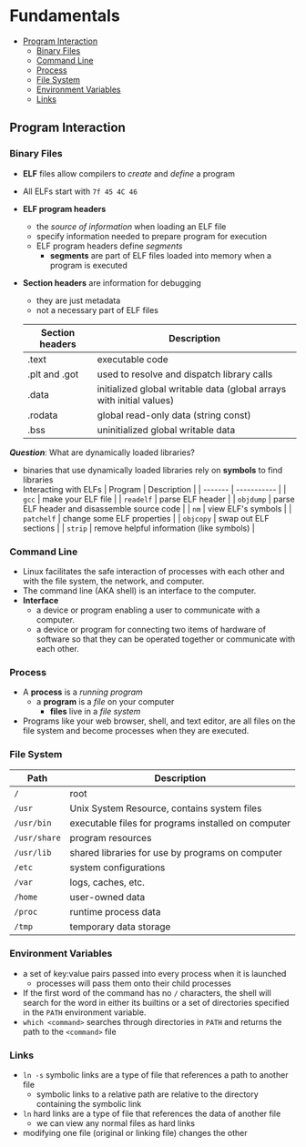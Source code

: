 # Fundamentals
- [Program Interaction](#program-interaction)
    - [Binary Files](#binary-files)
    - [Command Line](#command-line)
    - [Process](#process)
    - [File System](#file-system)
    - [Environment Variables](#environment-variables)
    - [Links](#links)

## Program Interaction

### Binary Files
- **ELF** files allow compilers to *create* and *define* a program
- All ELFs start with `7f 45 4C 46`
- **ELF program headers**
    - the *source of information* when loading an ELF file
    - specify information needed to prepare program for execution
    - ELF program headers define *segments*
        - **segments** are part of ELF files loaded into memory when a program is executed
- **Section headers** are information for debugging
    - they are just metadata
    - not a necessary part of ELF files

    | Section headers | Description |
    | --------------- | ----------- |
    | .text | executable code |
    | .plt and .got | used to resolve and dispatch library calls |
    | .data | initialized global writable data (global arrays with initial values) |
    | .rodata | global read-only data (string const) |
    | .bss | uninitialized global writable data |

***Question***: What are dynamically loaded libraries?

- binaries that use dynamically loaded libraries rely on **symbols** to find libraries
- Interacting with ELFs
    | Program       | Description |
    | -------       | ----------- |
    | `gcc`         | make your ELF file |
    | `readelf`     | parse ELF header |
    | `objdump`     | parse ELF header and disassemble source code |
    | `nm`          | view ELF's symbols |
    | `patchelf`    | change some ELF properties |
    | `objcopy`     | swap out ELF sections |
    | `strip`       | remove helpful information (like symbols) |

### Command Line
- Linux facilitates the safe interaction of processes with each other and with the file system, the network, and computer.
- The command line (AKA shell) is an interface to the computer.
- **Interface** 
    - a device or program enabling a user to communicate with a computer. 
    - a device or program for connecting two items of hardware of software so that they can be operated together or communicate with each other.

### Process
- A **process** is a *running program*
    - a **program** is a *file* on your computer
        - **files** live in a *file system*
- Programs like your web browser, shell, and text editor, are all files on the file system and become processes when they are executed.

### File System
| Path          | Description
| ----          | ----------- 
| `/`           | root
| `/usr`        | Unix System Resource, contains system files
| `/usr/bin`    | executable files for programs installed on computer
| `/usr/share`  | program resources
| `/usr/lib`    | shared libraries for use by programs on computer
| `/etc`        | system configurations
| `/var`        | logs, caches, etc.
| `/home`       | user-owned data
| `/proc`       | runtime process data
| `/tmp`        | temporary data storage

### Environment Variables
- a set of key:value pairs passed into every process when it is launched
    - processes will pass them onto their child processes
- If the first word of the command has no `/` characters, the shell will search for the word in either its builtins or a set of directories specified in the `PATH` environment variable.
- `which <command>` searches through directories in `PATH` and returns the path to the `<command>` file

### Links
- `ln -s` symbolic links are a type of file that references a path to another file
    - symbolic links to a relative path are relative to the directory containing the symbolic link
- `ln` hard links are a type of file that references the data of another file
    - we can view any normal files as hard links
- modifying one file (original or linking file) changes the other